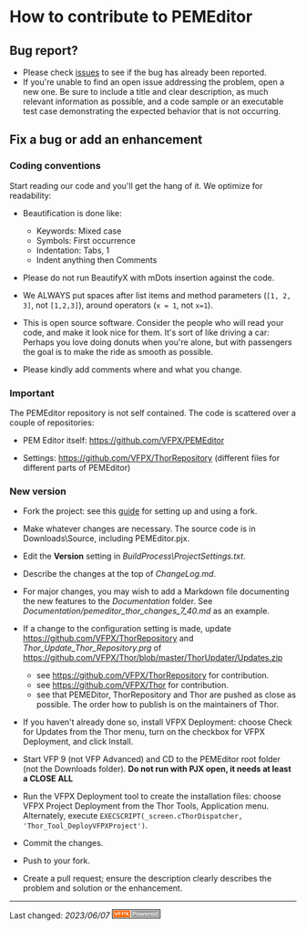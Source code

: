 # How to contribute to PEMEditor

## Bug report?
- Please check [issues](https://github.com/VFPX/PEMEditor/issues) to see if the bug has already been reported.
- If you're unable to find an open issue addressing the problem, open a new one. Be sure to include a title and clear description, as much relevant information as possible, and a code sample or an executable test case demonstrating the expected behavior that is not occurring.

## Fix a bug or add an enhancement

### Coding conventions
Start reading our code and you'll get the hang of it. We optimize for readability:

- Beautification is done like:
  - Keywords: Mixed case
  - Symbols: First occurrence
  - Indentation: Tabs, 1
  - Indent anything then Comments

- Please do not run BeautifyX with mDots insertion against the code. 

- We ALWAYS put spaces after list items and method parameters (`[1, 2, 3]`, not `[1,2,3]`), around operators (`x = 1`, not `x=1`).

- This is open source software. Consider the people who will read your code, and make it look nice for them. It's sort of like driving a car: Perhaps you love doing donuts when you're alone, but with passengers the goal is to make the ride as smooth as possible.

- Please kindly add comments where and what you change.

### Important
The PEMEditor repository is not self contained. The code is scattered over a couple of repositories:

- PEM Editor itself: https://github.com/VFPX/PEMEditor

- Settings: https://github.com/VFPX/ThorRepository (different files for different parts of PEMEditor)

### New version

- Fork the project: see this [guide](https://www.dataschool.io/how-to-contribute-on-github/) for setting up and using a fork.

- Make whatever changes are necessary. The source code is in Downloads\Source, including PEMEditor.pjx.

- Edit the **Version** setting in *BuildProcess\ProjectSettings.txt*.

- Describe the changes at the top of _ChangeLog.md_.

- For major changes, you may wish to add a Markdown file documenting the new features to the _Documentation_ folder. See _Documentation/pemeditor_thor_changes_7_40.md_ as an example.

- If a change to the configuration setting is made, update https://github.com/VFPX/ThorRepository and _Thor_Update_Thor_Repository.prg_ of https://github.com/VFPX/Thor/blob/master/ThorUpdater/Updates.zip
   - see https://github.com/VFPX/ThorRepository for contribution.
   - see https://github.com/VFPX/Thor for contribution.
   - see that PEMEDitor, ThorRepository and Thor are pushed as close as possible. The order how to publish is on the maintainers of Thor.

- If you haven't already done so, install VFPX Deployment: choose Check for Updates from the Thor menu, turn on the checkbox for VFPX Deployment, and click Install.

- Start VFP 9 (not VFP Advanced) and CD to the PEMEditor root folder (not the Downloads folder). **Do not run with PJX open, it needs at least a CLOSE ALL**

- Run the VFPX Deployment tool to create the installation files: choose VFPX Project Deployment from the Thor Tools, Application menu. Alternately, execute ```EXECSCRIPT(_screen.cThorDispatcher, 'Thor_Tool_DeployVFPXProject')```.

- Commit the changes.

- Push to your fork.

- Create a pull request; ensure the description clearly describes the problem and solution or the enhancement.

----
Last changed: _2023/06/07_ ![Picture](../docs/pictures/vfpxpoweredby_alternative.gif)